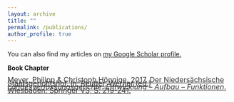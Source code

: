 ```yaml
---
layout: archive
title: ""
permalink: /publications/
author_profile: true
---
```


You can also find my articles on <u><a href="https://scholar.google.de/citations?user=mk7kDiQAAAAJ&hl=de">my Google Scholar profile</a>.</u>

<p><b>Book Chapter</b><br>

<p style="line-height: .5;" align="left"><span style="font-size: small;"><a style="line-height: .5;" href="https://link.springer.com/chapter/10.1007/978-3-658-16094-4_10"><span style="color: #333333;"><span style="font-size: medium;">Meyer, Philipp & Christoph Hönnige. 2017. Der Niedersächsische Staatsgerichtshof. In: Reutter, Werner (ed.) <i>Landesverfassungsgerichte: Entwicklung – Aufbau – Funktionen</i>. Wiesbaden: Springer VS, S. 219-241.</span></span></a>
